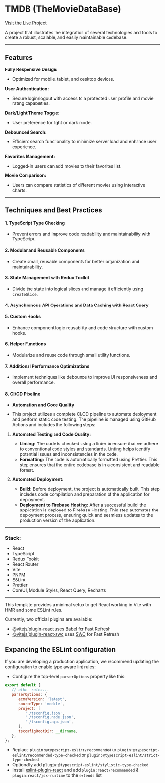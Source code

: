 # TMDB (TheMovieDataBase)

[Visit the Live Project](https://tmdbmm.web.app/)

A project that illustrates the integration of several technologies and tools to create a robust, scalable, and easily maintainable codebase.

---

## Features

**Fully Responsive Design:**

-  Optimized for mobile, tablet, and desktop devices.

**User Authentication:**

-  Secure login/logout with access to a protected user profile and movie rating capabilities.

**Dark/Light Theme Toggle:**

-  User preference for light or dark mode.

**Debounced Search:**

-  Efficient search functionality to minimize server load and enhance user experience.

**Favorites Management:**

-  Logged-in users can add movies to their favorites list.

**Movie Comparison:**

-  Users can compare statistics of different movies using interactive charts.

---

## Techniques and Best Practices

#### 1. TypeScript Type Checking

-  Prevent errors and improve code readability and maintainability with TypeScript.

#### 2. Modular and Reusable Components

-  Create small, reusable components for better organization and maintainability.

#### 3. State Management with Redux Toolkit

-  Divide the state into logical slices and manage it efficiently using `createSlice`.

#### 4. Asynchronous API Operations and Data Caching with React Query

#### 5. Custom Hooks

-  Enhance component logic reusability and code structure with custom hooks.

#### 6. Helper Functions

-  Modularize and reuse code through small utility functions.

#### 7. Additional Performance Optimizations

-  Implement techniques like debounce to improve UI responsiveness and overall performance.

#### 8. CI/CD Pipeline

-  **Automation and Code Quality**

-  This project utilizes a complete CI/CD pipeline to automate deployment and perform static code testing. The pipeline is managed using GitHub Actions and includes the following steps:

1. **Automated Testing and Code Quality:**
   - **Linting:** The code is checked using a linter to ensure that we adhere to conventional code styles and standards. Linting helps identify potential issues and inconsistencies in the code.
   - **Formatting:** The code is automatically formatted using Prettier. This step ensures that the entire codebase is in a consistent and readable format.

2. **Automated Deployment:**
   - **Build:** Before deployment, the project is automatically built. This step includes code compilation and preparation of the application for deployment.
   - **Deployment to Firebase Hosting:** After a successful build, the application is deployed to Firebase Hosting. This step automates the deployment process, ensuring quick and seamless updates to the production version of the application.

---

### Stack:

-  React
-  TypeScript
-  Redux Tookit
-  React Router
-  Vite
-  PNPM
-  ESLint
-  Prettier
-  CoreUI, Module Styles, React Query, Recharts

---

This template provides a minimal setup to get React working in Vite with HMR and some ESLint rules.

Currently, two official plugins are available:

-  [@vitejs/plugin-react](https://github.com/vitejs/vite-plugin-react/blob/main/packages/plugin-react/README.md) uses [Babel](https://babeljs.io/) for Fast Refresh
-  [@vitejs/plugin-react-swc](https://github.com/vitejs/vite-plugin-react-swc) uses [SWC](https://swc.rs/) for Fast Refresh

## Expanding the ESLint configuration

If you are developing a production application, we recommend updating the configuration to enable type aware lint rules:

-  Configure the top-level `parserOptions` property like this:

```js
export default {
   // other rules...
   parserOptions: {
      ecmaVersion: 'latest',
      sourceType: 'module',
      project: [
         './tsconfig.json',
         './tsconfig.node.json',
         './tsconfig.app.json',
      ],
      tsconfigRootDir: __dirname,
   },
};
```

-  Replace `plugin:@typescript-eslint/recommended` to `plugin:@typescript-eslint/recommended-type-checked` or `plugin:@typescript-eslint/strict-type-checked`
-  Optionally add `plugin:@typescript-eslint/stylistic-type-checked`
-  Install [eslint-plugin-react](https://github.com/jsx-eslint/eslint-plugin-react) and add `plugin:react/recommended` & `plugin:react/jsx-runtime` to the `extends` list
